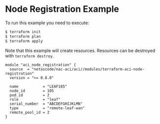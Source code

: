 <!-- BEGIN_TF_DOCS -->
# Node Registration Example

To run this example you need to execute:

```bash
$ terraform init
$ terraform plan
$ terraform apply
```

Note that this example will create resources. Resources can be destroyed with `terraform destroy`.

```hcl
module "aci_node_registration" {
  source  = "netascode/nac-aci/aci//modules/terraform-aci-node-registration"
  version = ">= 0.8.0"

  name           = "LEAF105"
  node_id        = 105
  pod_id         = 2
  role           = "leaf"
  serial_number  = "ABCDEFGHIJKLMN"
  type           = "remote-leaf-wan"
  remote_pool_id = 2
}
```
<!-- END_TF_DOCS -->